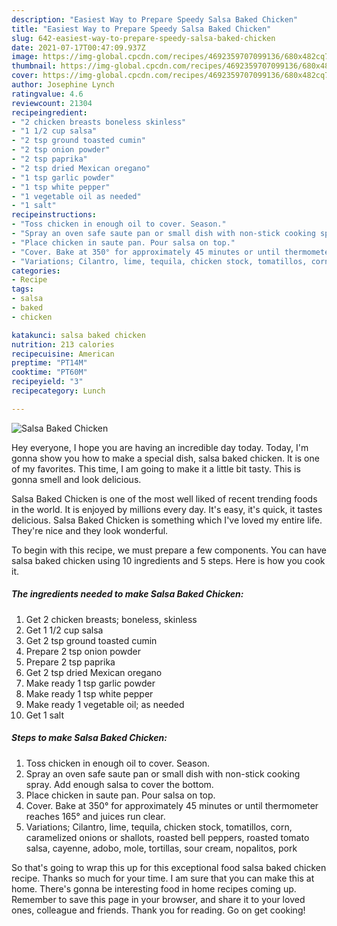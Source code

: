 ```yaml
---
description: "Easiest Way to Prepare Speedy Salsa Baked Chicken"
title: "Easiest Way to Prepare Speedy Salsa Baked Chicken"
slug: 642-easiest-way-to-prepare-speedy-salsa-baked-chicken
date: 2021-07-17T00:47:09.937Z
image: https://img-global.cpcdn.com/recipes/4692359707099136/680x482cq70/salsa-baked-chicken-recipe-main-photo.jpg
thumbnail: https://img-global.cpcdn.com/recipes/4692359707099136/680x482cq70/salsa-baked-chicken-recipe-main-photo.jpg
cover: https://img-global.cpcdn.com/recipes/4692359707099136/680x482cq70/salsa-baked-chicken-recipe-main-photo.jpg
author: Josephine Lynch
ratingvalue: 4.6
reviewcount: 21304
recipeingredient:
- "2 chicken breasts boneless skinless"
- "1 1/2 cup salsa"
- "2 tsp ground toasted cumin"
- "2 tsp onion powder"
- "2 tsp paprika"
- "2 tsp dried Mexican oregano"
- "1 tsp garlic powder"
- "1 tsp white pepper"
- "1 vegetable oil as needed"
- "1 salt"
recipeinstructions:
- "Toss chicken in enough oil to cover. Season."
- "Spray an oven safe saute pan or small dish with non-stick cooking spray. Add enough salsa to cover the bottom."
- "Place chicken in saute pan. Pour salsa on top."
- "Cover. Bake at 350° for approximately 45 minutes or until thermometer reaches 165° and juices run clear."
- "Variations; Cilantro, lime, tequila, chicken stock, tomatillos, corn, caramelized onions or shallots, roasted bell peppers, roasted tomato salsa, cayenne, adobo, mole, tortillas, sour cream, nopalitos, pork"
categories:
- Recipe
tags:
- salsa
- baked
- chicken

katakunci: salsa baked chicken 
nutrition: 213 calories
recipecuisine: American
preptime: "PT14M"
cooktime: "PT60M"
recipeyield: "3"
recipecategory: Lunch

---
```



![Salsa Baked Chicken](https://img-global.cpcdn.com/recipes/4692359707099136/680x482cq70/salsa-baked-chicken-recipe-main-photo.jpg)

Hey everyone, I hope you are having an incredible day today. Today, I'm gonna show you how to make a special dish, salsa baked chicken. It is one of my favorites. This time, I am going to make it a little bit tasty. This is gonna smell and look delicious.

Salsa Baked Chicken is one of the most well liked of recent trending foods in the world. It is enjoyed by millions every day. It's easy, it's quick, it tastes delicious. Salsa Baked Chicken is something which I've loved my entire life. They're nice and they look wonderful.




To begin with this recipe, we must prepare a few components. You can have salsa baked chicken using 10 ingredients and 5 steps. Here is how you cook it.

<!--inarticleads1-->

##### The ingredients needed to make Salsa Baked Chicken:

1. Get 2 chicken breasts; boneless, skinless
1. Get 1 1/2 cup salsa
1. Get 2 tsp ground toasted cumin
1. Prepare 2 tsp onion powder
1. Prepare 2 tsp paprika
1. Get 2 tsp dried Mexican oregano
1. Make ready 1 tsp garlic powder
1. Make ready 1 tsp white pepper
1. Make ready 1 vegetable oil; as needed
1. Get 1 salt




<!--inarticleads2-->

##### Steps to make Salsa Baked Chicken:

1. Toss chicken in enough oil to cover. Season.
1. Spray an oven safe saute pan or small dish with non-stick cooking spray. Add enough salsa to cover the bottom.
1. Place chicken in saute pan. Pour salsa on top.
1. Cover. Bake at 350° for approximately 45 minutes or until thermometer reaches 165° and juices run clear.
1. Variations; Cilantro, lime, tequila, chicken stock, tomatillos, corn, caramelized onions or shallots, roasted bell peppers, roasted tomato salsa, cayenne, adobo, mole, tortillas, sour cream, nopalitos, pork




So that's going to wrap this up for this exceptional food salsa baked chicken recipe. Thanks so much for your time. I am sure that you can make this at home. There's gonna be interesting food in home recipes coming up. Remember to save this page in your browser, and share it to your loved ones, colleague and friends. Thank you for reading. Go on get cooking!
